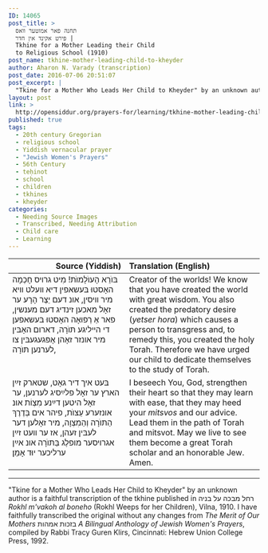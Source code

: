 ```yaml
---
ID: 14065
post_title: >
  תחנה פאר אמוטער װאס
  פירט אקינד אין חדר |
  Tkhine for a Mother Leading their Child
  to Religious School (1910)
post_name: tkhine-mother-leading-child-to-kheyder
author: Aharon N. Varady (transcription)
post_date: 2016-07-06 20:51:07
post_excerpt: |
  "Tkine for a Mother Who Leads Her Child to Kheyder" by an unknown author is a faithful transcription of the tkhine published in <em>Rokhl m'vakoh al boneho</em> (Raḥel Weeps for her Children), Vilna, 1910. I have transcribed it without any changes from <em>The Merit of Our Mothers</em> בזכות אמהות <em>A Bilingual Anthology of Jewish Women's Prayers</em>, compiled by Rabbi Tracy Guren Klirs, Cincinnati: Hebrew Union College Press, 1992. <em>shgiyot mi yavin, ministarot nakeni.</em> Please offer a translation of this tkhine in the comments.
layout: post
link: >
  http://opensiddur.org/prayers-for/learning/tkhine-mother-leading-child-to-kheyder/
published: true
tags:
  - 20th century Gregorian
  - religious school
  - Yiddish vernacular prayer
  - "Jewish Women's Prayers"
  - 56th Century
  - teḥinot
  - school
  - children
  - tkhines
  - kheyder
categories:
  - Needing Source Images
  - Transcribed, Needing Attribution
  - Child care
  - Learning
---
```

<table style="margin-left: auto;margin-right: auto;" class="draggable">
<thead><tr><th id="x" style="text-align: right;">Source (Yiddish)</th><th style="text-align: left;">Translation (English)</th></tr></thead>
<tbody>
<tr><td style="vertical-align:top;" width="46%">
<div class="yiddish"><span lang="yi">
בּוֺרֵא הָעוֺלָמוֺת! 
מִיט גרױס חָכְמָה האָסטוּ בּעשאפין דיא װעלט װיא מיר װיסין, 
אונ דעם יֵצֶר הָרָע ער זאָל מאכען זינדיג דעם מענשין, 
פאר אַ רְפוּאָה האָסטוּ בּעשאפען די הײליגע תּוֺרָה, 
דארום האָבּין מיר אונזר זאָהן אָפּגעגעבּין צו לערנען תּוֺרָה, 
</span></div></td>

<td style="vertical-align:top;" width="53%"><div class="english">
Creator of the worlds! 
We know that you have created the world with great wisdom. 
You also created the predatory desire (<em>yetser hora</em>) which causes a person to transgress 
and, to remedy this, you created the holy Torah. 
Therefore we have urged our child to dedicate themselves to the study of Torah. 
</div></td></tr>


<tr><td style="vertical-align:top;" width="46%">
<div class="yiddish"><span lang="yi">
בּעט איך דיר גאָט, 
שטארק זײַן הארץ ער זאָל פלײַסיג לערנען, 
ער זאָל היטען דײַנע מִצְוֹת אונ אונזערע עֵצוֺת, 
פיהר אים בְּדֶרֶךְ הַתּוֺרָה וְהַמִצְוָה, 
מיר זאָלען דער לעבּין זעהן, אז ער װעט זײַן אגרױסער מופלֶג בַּתּוֺרָה 
אונ אײַן ערליכער יוּד 
אָמֵן׃
</span></div></td>

<td style="vertical-align:top;" width="53%"><div class="english">
I beseech You, God, 
strengthen their heart so that they may learn with ease, 
that they may heed your <em>mitsvos</em> and our advice. 
Lead them in the path of Torah and mitsvot. 
May we live to see them become a great Torah scholar 
and an honorable Jew. 
Amen.
</div></td></tr>
</tbody></table>

<hr />
"Tkine for a Mother Who Leads Her Child to Kheyder" by an unknown author is a faithful transcription of the tkhine published in רחל מבכה על בניה <em>Rokhl m'vakoh al boneho</em> (Rokhl Weeps for her Children), Vilna, 1910. I have faithfully transcribed the original without any changes from <em>The Merit of Our Mothers</em> בזכות אמהות <em>A Bilingual Anthology of Jewish Women's Prayers</em>, compiled by Rabbi Tracy Guren Klirs, Cincinnati: Hebrew Union College Press, 1992. 